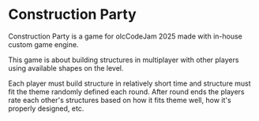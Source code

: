 # Construction Party
Construction Party is a game for olcCodeJam 2025 made with in-house custom game engine.

This game is about building structures in multiplayer with other players using available shapes on the level.

Each player must build structure in relatively short time and structure must fit the theme randomly defined each round.
After round ends the players rate each other's structures based on how it fits theme well, how it's properly designed, etc.
